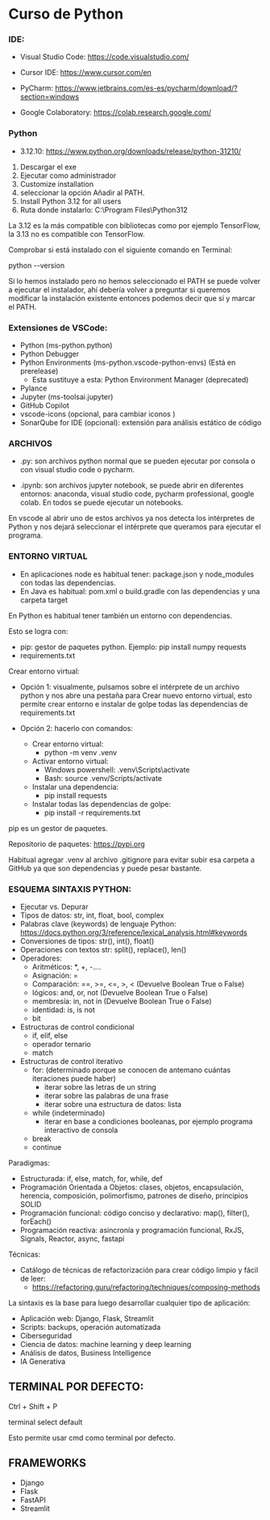 # Curso de Python

### IDE:

* Visual Studio Code: https://code.visualstudio.com/

* Cursor IDE: https://www.cursor.com/en

* PyCharm: https://www.jetbrains.com/es-es/pycharm/download/?section=windows

* Google Colaboratory: https://colab.research.google.com/

### Python

* 3.12.10: https://www.python.org/downloads/release/python-31210/

1. Descargar el exe
2. Ejecutar como administrador
3. Customize installation
4. seleccionar la opción Añadir al PATH.
5. Install Python 3.12 for all users
6. Ruta donde instalarlo: C:\Program Files\Python312

La 3.12 es la más compatible con bibliotecas como por ejemplo TensorFlow, la 3.13 no es compatible con TensorFlow.

Comprobar si está instalado con el siguiente comando en Terminal:

python --version

Si lo hemos instalado pero no hemos seleccionado el PATH se puede volver a ejecutar el instalador, ahí debería volver a preguntar si queremos modificar la instalación existente entonces podemos decir que sí y marcar el PATH.

### Extensiones de VSCode:

* Python (ms-python.python)
* Python Debugger
* Python Environments (ms-python.vscode-python-envs) (Está en prerelease)
    * Esta sustituye a esta: Python Environment Manager (deprecated)
* Pylance
* Jupyter (ms-toolsai.jupyter)
* GitHub Copilot
* vscode-icons (opcional, para cambiar iconos )
* SonarQube for IDE (opcional): extensión para análisis estático de código

### ARCHIVOS 

* .py: son archivos python normal que se pueden ejecutar por consola o con visual studio code o pycharm.

* .ipynb: son archivos jupyter notebook, se puede abrir en diferentes entornos: anaconda, visual studio code, pycharm professional, google colab. En todos se puede ejecutar un notebooks.

En vscode al abrir uno de estos archivos ya nos detecta los intérpretes de Python y nos dejará seleccionar el intérprete que queramos para ejecutar el programa.

### ENTORNO VIRTUAL

* En aplicaciones node es habitual tener: package.json y node_modules con todas las dependencias.
* En Java es habitual: pom.xml o build.gradle con las dependencias y una carpeta target

En Python es habitual tener también un entorno con dependencias.

Esto se logra con:
* pip: gestor de paquetes python. Ejemplo: pip install numpy requests
* requirements.txt

Crear entorno virtual:

* Opción 1: visualmente, pulsamos sobre el intérprete de un archivo python y nos abre una pestaña para Crear nuevo entorno virtual, esto permite crear entorno e instalar de golpe todas las dependencias de requirements.txt

* Opción 2: hacerlo con comandos:
    * Crear entorno virtual:
        * python -m venv .venv
    * Activar entorno virtual:
        * Windows powershell: .venv\Scripts\activate
        * Bash: source .venv/Scripts/activate
    * Instalar una dependencia:
        * pip install requests
    * Instalar todas las dependencias de golpe:
        * pip install -r requirements.txt

pip es un gestor de paquetes.

Repositorio de paquetes: https://pypi.org

Habitual agregar .venv al archivo .gitignore para evitar subir esa carpeta a GitHub ya que son dependencias y puede pesar bastante.

### ESQUEMA SINTAXIS PYTHON:

* Ejecutar vs. Depurar
* Tipos de datos: str, int, float, bool, complex
* Palabras clave (keywords) de lenguaje Python: https://docs.python.org/3/reference/lexical_analysis.html#keywords
* Conversiones de tipos: str(), int(), float()
* Operaciones con textos str: split(), replace(), len()
* Operadores:
    * Aritméticos: *, +, -....
    * Asignación: =
    * Comparación: ==, >=, <=, >, < (Devuelve Boolean True o False)
    * lógicos: and, or, not (Devuelve Boolean True o False)
    * membresía: in, not in (Devuelve Boolean True o False)
    * identidad: is, is not
    * bit
* Estructuras de control condicional
    * if, elif, else
    * operador ternario
    * match
* Estructuras de control iterativo
    * for: (determinado porque se conocen de antemano cuántas iteraciones puede haber)
        * iterar sobre las letras de un string
        * iterar sobre las palabras de una frase
        * iterar sobre una estructura de datos: lista
    * while (indeterminado)
        * iterar en base a condiciones booleanas, por ejemplo programa interactivo de consola
    * break
    * continue

Paradigmas:

* Estructurada: if, else, match, for, while, def
* Programación Orientada a Objetos: clases, objetos, encapsulación, herencia, composición, polimorfismo, patrones de diseño, principios SOLID
* Programación funcional: código conciso y declarativo: map(), filter(), forEach()
* Programación reactiva: asincronía y programación funcional, RxJS, Signals, Reactor, async, fastapi

Técnicas:
* Catálogo de técnicas de refactorización para crear código limpio y fácil de leer: 
    * https://refactoring.guru/refactoring/techniques/composing-methods


La sintaxis es la base para luego desarrollar cualquier tipo de aplicación:

* Aplicación web: Django, Flask, Streamlit
* Scripts: backups, operación automatizada
* Ciberseguridad
* Ciencia de datos: machine learning y deep learning
* Análisis de datos, Business Intelligence
* IA Generativa

## TERMINAL POR DEFECTO:

Ctrl + Shift + P

terminal select default

Esto permite usar cmd como terminal por defecto.

## FRAMEWORKS

* Django
* Flask
* FastAPI
* Streamlit